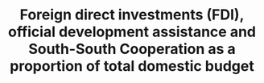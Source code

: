 ---
title: >-
  Foreign  direct  investments  (FDI),  official  development  assistance  and  South-South  Cooperation  as  a  proportion  of  total  domestic  budget
permalink: /17-3-1/
sdg_goal: 17
layout: indicator
indicator: 17.3.1
indicator_variable: null
graph: null
graph_type_description: null
graph_status_notes: Assigned
variable_description: null
variable_notes: null
un_designated_tier: '1'
un_custodial_agency: OECD  UNCTAD
target_id: '17.3'
has_metadata: false
goal_meta_link: 'http://unstats.un.org/sdgs/files/metadata-compilation/Metadata-Goal-17.pdf'
goal_meta_link_page: 9
indicator_name: >-
  Foreign  direct  investments  (FDI),  official  development  assistance  and  South-South  Cooperation  as  a  proportion  of  total  domestic  budget
target: >-
  Mobilize  additional  financial  resources  for  developing  countries  from  multiple  sources.
source_title: null
source_notes: null
published: true  

---